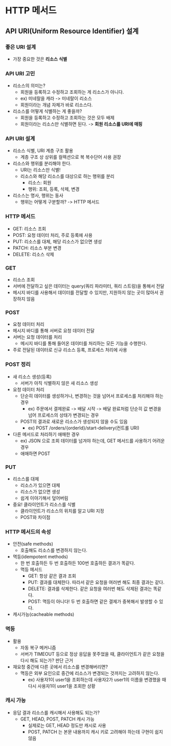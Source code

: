 # HTTP 메서드
## API URI(Uniform Resource Identifier) 설계
### 좋은 URI 설계
- 가장 중요한 것은 **리소스 식별**

### API URI 고민
- 리소스의 의미는?
  - 회원을 등록하고 수정하고 조회하는 게 리소스가 아니다.
  - ex) 미네랄을 캐라 -> 미네랄이 리소스
  - 회원이라는 개념 자체가 바로 리소스다.
- 리소스를 어떻게 식별하는 게 좋을까?
  - 회원을 등록하고 수정하고 조회하는 것은 모두 배제
  - 회원이라는 리소스만 식별하면 된다. -> **회원 리소스를 URI에 매핑**

### API URI 설계
- 리소스 식별, URI 계층 구조 활용
  - 계층 구조 상 상위를 컬렉션으로 복 복수단어 사용 권장
- 리소스와 행위를 분리해야 한다.
  - URI는 리소스만 식별!
  - 리소스와 해당 리소스를 대상으로 하는 행위를 분리
    - 리소스: 회원
    - 행위: 조회, 등록, 삭제, 변경
- 리소스는 명사, 행위는 동사
  - 행위는 어떻게 구분할까? -> HTTP 메서드

### HTTP 메서드 
- GET: 리소스 조회
- POST: 요청 데이터 처리, 주로 등록에 사용
- PUT: 리소스를 대체, 해당 리소스가 없으면 생성
- PATCH: 리소스 부분 변경
- DELETE: 리소스 삭제

### GET
- 리소스 조회
- 서버에 전달하고 싶은 데이터는 query(쿼리 파라미터, 쿼리 스트링)을 통해서 전달
- 메시지 바디를 사용해서 데이터를 전달할 수 있지만, 지원하지 않는 곳이 많아서 권장하지 않음

### POST
- 요청 데이터 처리
- 메시지 바디를 통해 서버로 요청 데이터 전달
- 서버는 요청 데이터를 처리
  - 메시지 바디를 통해 들어온 데이터를 처리하는 모든 기능을 수행한다.
- 주로 전달된 데이터로 신규 리소스 등록, 프로세스 처리에 사용

### POST 정리
- 새 리소스 생성(등록)
  - 서버가 아직 식별하지 않은 새 리소스 생성
- 요청 데이터 처리
  - 단순히 데이터를 생성하거나, 변경하는 것을 넘어서 프로세스를 처리해야 하는 경우
    - ex) 주문에서 결제완료 -> 배달 시작 -> 배달 완료처럼 단순히 값 변경을 넘어 프로세스의 상태가 변경되는 경우
  - POST의 결과로 새로운 리소스가 생성되지 않을 수도 있음
    - ex) POST /orders/{orderId}/start-delivery(컨트롤 URI)
- 다른 메서드로 처리하기 애매한 경우
  - ex) JSON 으로 조회 데이터를 넘겨야 하는데, GET 메서드를 사용하기 어려운 경우
  - 애매하면 POST

### PUT
- 리소스를 대체
  - 리소스가 있으면 대체
  - 리소스가 없으면 생성
  - 쉽게 이야기해서 덮어버림
- 중요! 클라이언트가 리소스를 식별
  - 클라이언트가 리소스의 위치를 알고 URI 지정
  - POST와 차이점

### HTTP 메서드의 속성
- 안전(safe methods)
  - 호출해도 리소스를 변경하지 않는다.
- 멱등(idempotent methods)
  - 한 번 호출하든 두 번 호출하든 100번 호출하든 결과가 똑같다.
  - 멱등 메서드
    - GET: 항상 같은 결과 조회
    - PUT: 결과를 대체한다. 따라서 같은 요청을 여러번 해도 최종 결과는 같다.
    - DELETE: 결과를 삭제한다. 같은 요청을 여러번 해도 삭제된 결과는 똑같다.
    - POST: 멱등이 아니다! 두 번 호출하면 같은 결제가 중복해서 발생할 수 있다.
- 캐시가능(cacheable methods)

### 멱등
- 활용
  - 자동 복구 메커니즘
  - 서버가 TIMEOUT 등으로 정상 응답을 못주었을 때, 클라이언트가 같은 요청을 다시 해도 되는가? 판단 근거
- 재요청 중간에 다른 곳에서 리소스를 변경해버리면?
  - 멱등은 외부 요인으로 중간에 리소스가 변경되는 것까지는 고려하지 않는다.
    - ex) 사용자1이 user1을 조회하는데 사용자2가 user1의 이름을 변경했을 때 다시 사용자1이 user1을 조회한 상황

### 캐시 가능
- 응답 결과 리소스를 캐시해서 사용해도 되는가?
  - GET, HEAD, POST, PATCH 캐시 가능
    - 실제로는 GET, HEAD 정도만 캐시로 사용
    - POST, PATCH 는 본문 내용까지 캐시 키로 고려해야 하는데 구현이 쉽지 않음
